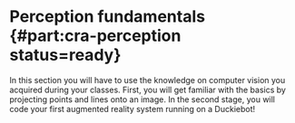 
#  Perception fundamentals {#part:cra-perception status=ready}

In this section you will have to use the knowledge on computer vision you acquired during your classes. 
First, you will get familiar with the basics by projecting points and lines onto an image. In the second stage, you will code your first augmented reality system running on a Duckiebot!

<minitoc/>
